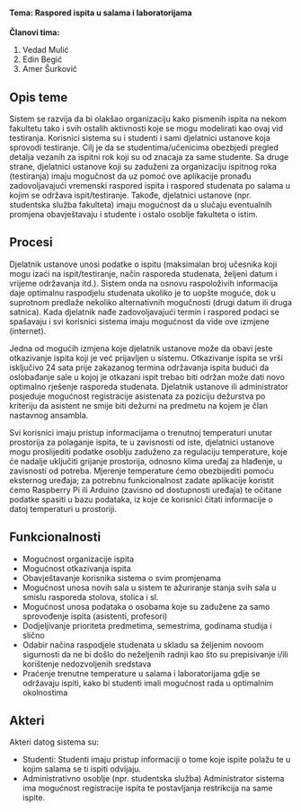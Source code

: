 ﻿#### Tema: Raspored ispita u salama i laboratorijama
**Članovi tima:**
1. Vedad Mulić
2. Edin Begić
3. Amer Šurković


## Opis teme

Sistem se razvija da bi olakšao organizaciju kako pismenih ispita na nekom fakultetu tako i svih ostalih aktivnosti koje se mogu modelirati kao ovaj vid testiranja.
Korisnici sistema su i studenti i sami djelatnici ustanove koja sprovodi testiranje.
Cilj je da se studentima/učenicima obezbjedi pregled detalja vezanih za ispitni rok koji su od znacaja za same studente. Sa druge strane, djelatnici ustanove koji su zaduženi za organizaciju ispitnog roka (testiranja) imaju mogučnost da uz pomoć ove aplikacije pronađu zadovoljavajući vremenski raspored ispita i raspored studenata po salama u kojim se održava ispit/testiranje. Takođe, djelatnici ustanove (npr. studentska služba fakulteta) imaju mogućnost da u slučaju eventualnih promjena obavještavaju i studente i ostalo osoblje fakulteta o istim.


## Procesi

Djelatnik ustanove unosi podatke o ispitu (maksimalan broj učesnika koji mogu izaći na ispit/testiranje, način rasporeda studenata, željeni datum i vrijeme održavanja  itd.). Sistem onda na osnovu raspoloživih informacija daje optimalnu raspodjelu studenata ukoliko je to uopšte moguće, dok u suprotnom predlaže nekoliko alternativnih mogučnosti (drugi datum ili druga satnica). Kada djelatnik nađe zadovoljavajući termin i raspored podaci se spašavaju i svi korisnici sistema imaju mogućnost da vide ove izmjene (internet).

Jedna od mogućih izmjena koje djelatnik ustanove može da obavi jeste otkazivanje ispita koji je već prijavljen u sistemu. Otkazivanje ispita se vrši isključivo 24 sata prije zakazanog termina održavanja ispita budući da oslobađanje sale u kojoj je otkazani ispit trebao biti održan može dati novo optimalno rješenje rasporeda studenata.
Djelatnik ustanove ili administrator posjeduje mogućnost registracije asistenata za poziciju dežurstva po kriteriju da asistent ne smije biti dežurni na predmetu na kojem je član nastavnog ansambla.

Svi korisnici imaju pristup informacijama o trenutnoj temperaturi unutar prostorija za polaganje ispita, te u zavisnosti od iste, djelatnici ustanove mogu proslijediti podatke osoblju zaduženo za regulaciju temperature, koje će nadalje uključiti grijanje prostorija, odnosno klima uređaj za hlađenje, u zavisnosti od potreba. Mjerenje temperature ćemo obezbijediti pomoću eksternog uređaja; za potrebnu funkcionalnost zadate aplikacije koristit ćemo Raspberry Pi ili Arduino (zavisno od dostupnosti uređaja) te očitane podatke spasiti u bazu podataka, iz koje će korisnici čitati informacije o datoj temperaturi u prostoriji.



## Funkcionalnosti

- Mogućnost organizacije ispita
- Mogućnost otkazivanja ispita
- Obavještavanje korisnika sistema o svim promjenama
- Mogućnost unosa novih sala u sistem te ažuriranje stanja svih sala u smislu rasporeda stolova, stolica i sl.
- Mogućnost unosa podataka o osobama koje su zadužene za samo sprovođenje ispita (asistenti, profesori)
- Dodjeljivanje prioriteta predmetima, semestrima, godinama studija i slično
- Odabir načina raspodjele studenata u skladu sa željenim novoom sigurnosti da ne bi došlo do neželjenih radnji kao što su prepisivanje  i/ili korištenje nedozvoljenih sredstava
- Praćenje trenutne temperature u salama i laboratorijama gdje se održavaju ispiti, kako bi studenti imali mogućnost rada u optimalnim okolnostima

## Akteri

Akteri datog sistema su:
 - Studenti:
   Studenti imaju pristup informaciji o tome koje ispite polažu te u kojim salama se ti ispiti odvijaju.
 - Administrativno osoblje (npr. studentska služba)
   Administrator sistema ima mogućnost registracije ispita te postavljanja restrikcija na same ispite.
   
